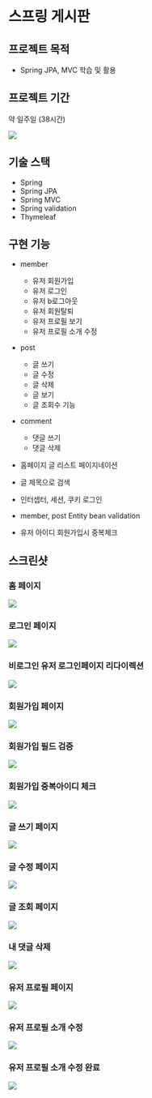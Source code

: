 # 스프링 게시판

## 프로젝트 목적

- Spring JPA, MVC 학습 및 활용

## 프로젝트 기간

약 일주일 (38시간)


![](readmeImgs/2023-01-23-15-04-54.png)


## 기술 스택

- Spring
- Spring JPA
- Spring MVC
- Spring validation
- Thymeleaf

## 구현 기능

- member
	- 유저 회원가입
	- 유저 로그인
	- 유저 b로그아웃
	- 유저 회원탈퇴
	- 유저 프로필 보기
	- 유저 프로필 소개 수정
- post
	- 글 쓰기
	- 글 수정
	- 글 삭제
	- 글 보기
	- 글 조회수 기능
- comment
	- 댓글 쓰기
	- 댓글 삭제

- 홈페이지 글 리스트 페이지네이션
- 글 제목으로 검색
- 인터셉터, 세션, 쿠키 로그인
- member, post Entity bean validation
- 유저 아이디 회원가입시 중복체크


## 스크린샷

### 홈 페이지

![](readmeImgs/2023-01-23-14-51-24.png)

### 로그인 페이지
![](readmeImgs/2023-01-23-14-51-47.png)

### 비로그인 유저 로그인페이지 리다이렉션

![](readmeImgs/2023-01-23-14-59-46.png)


### 회원가입 페이지

![](readmeImgs/2023-01-23-14-52-10.png)

### 회원가입 필드 검증

![](readmeImgs/2023-01-23-14-58-57.png)

### 회원가입 중복아이디 체크

![](readmeImgs/2023-01-23-14-57-55.png)

### 글 쓰기 페이지
![](readmeImgs/2023-01-23-14-53-40.png)

### 글 수정 페이지

![](readmeImgs/2023-01-23-14-52-55.png)


### 글 조회 페이지

![](readmeImgs/2023-01-23-14-55-05.png)

### 내 댓글 삭제

![](readmeImgs/2023-01-23-14-55-28.png)


### 유저 프로필 페이지

![](readmeImgs/2023-01-23-14-54-05.png)

### 유저 프로필 소개 수정

![](readmeImgs/2023-01-23-14-54-25.png)

### 유저 프로필 소개 수정 완료

![](readmeImgs/2023-01-23-14-54-36.png)
